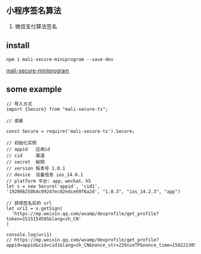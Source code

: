## 小程序签名算法

1. 微信支付算法签名

## install

`npm i mali-secure-miniprogram --save-dev`

[mali-secure-miniprogram](https://www.npmjs.com/package/mali-secure-miniprogram)

## some example

```
// 导入方式
import {Secure} from "mali-secure-ts";

// 或者

const Secure = require('mali-secure-ts').Secure;

// 初始化实例
// appid   应用id
// cid     渠道
// secret  秘钥
// version 版本号 1.0.1
// device  设备信息 ios_14.0.1
// platform 平台: app，wechat，h5
let s = new Secure('appid', 'cid1', '192006250b4c09247ec02edce69f6a2d', "1.0.3", "ios_14.2.3", "app")

// 获得签名后的 url
let uri1 = s.getSign(
  'https://mp.weixin.qq.com/wxamp/devprofile/get_profile?token=1515154505&lang=zh_CN'
)

console.log(uri1)
// https://mp.weixin.qq.com/wxamp/devprofile/get_profile?appid=appid&cid=cid1&lang=zh_CN&nonce_str=235nzeTP&nonce_time=1592213055&token=1515154505&sign=1deda92a05c849a17d4a0b0c3259f8fe
```
